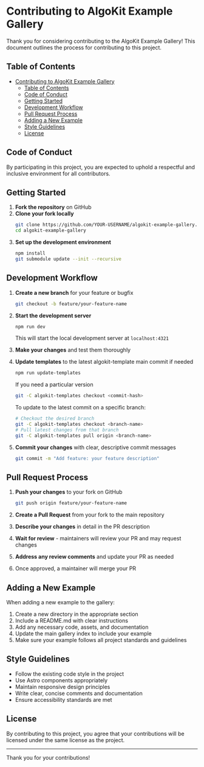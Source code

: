# Contributing to AlgoKit Example Gallery

Thank you for considering contributing to the AlgoKit Example Gallery! This document outlines the process for contributing to this project.

## Table of Contents

- [Contributing to AlgoKit Example Gallery](#contributing-to-algokit-example-gallery)
  - [Table of Contents](#table-of-contents)
  - [Code of Conduct](#code-of-conduct)
  - [Getting Started](#getting-started)
  - [Development Workflow](#development-workflow)
  - [Pull Request Process](#pull-request-process)
  - [Adding a New Example](#adding-a-new-example)
  - [Style Guidelines](#style-guidelines)
  - [License](#license)

## Code of Conduct

By participating in this project, you are expected to uphold a respectful and inclusive environment for all contributors.

## Getting Started

1. **Fork the repository** on GitHub
2. **Clone your fork locally**
   ```bash
   git clone https://github.com/YOUR-USERNAME/algokit-example-gallery.git
   cd algokit-example-gallery
   ```
3. **Set up the development environment**
   ```bash
   npm install
   git submodule update --init --recursive
   ```

## Development Workflow

1. **Create a new branch** for your feature or bugfix
   ```bash
   git checkout -b feature/your-feature-name
   ```
   
2. **Start the development server**
   ```bash
   npm run dev
   ```
   This will start the local development server at `localhost:4321`

3. **Make your changes** and test them thoroughly

4. **Update templates** to the latest algokit-template main commit if needed
   ```bash
   npm run update-templates
   ```

    If you need a particular version
    ```bash
    git -C algokit-templates checkout <commit-hash>
    ```
   
   To update to the latest commit on a specific branch:
   ```bash
   # Checkout the desired branch
   git -C algokit-templates checkout <branch-name>
   # Pull latest changes from that branch
   git -C algokit-templates pull origin <branch-name>
   ```

5. **Commit your changes** with clear, descriptive commit messages
   ```bash
   git commit -m "Add feature: your feature description"
   ```

## Pull Request Process

1. **Push your changes** to your fork on GitHub
   ```bash
   git push origin feature/your-feature-name
   ```
   
2. **Create a Pull Request** from your fork to the main repository

3. **Describe your changes** in detail in the PR description

4. **Wait for review** - maintainers will review your PR and may request changes

5. **Address any review comments** and update your PR as needed

6. Once approved, a maintainer will merge your PR

## Adding a New Example

When adding a new example to the gallery:

1. Create a new directory in the appropriate section
2. Include a README.md with clear instructions
3. Add any necessary code, assets, and documentation
4. Update the main gallery index to include your example
5. Make sure your example follows all project standards and guidelines

## Style Guidelines

- Follow the existing code style in the project
- Use Astro components appropriately
- Maintain responsive design principles
- Write clear, concise comments and documentation
- Ensure accessibility standards are met

## License

By contributing to this project, you agree that your contributions will be licensed under the same license as the project.

---

Thank you for your contributions!
